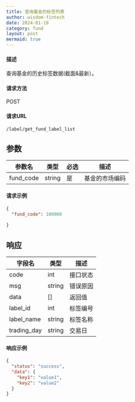 ```yaml
---
title: 查询基金的标签列表
author: wisdom-fintech
date: 2024-01-18
category: fund
layout: post
mermaid: true
---
```


#### 描述

查询基金的历史标签数据(截面&最新）。

#### 请求方法

POST

#### 请求URL

`/label/get_fund_label_list`

参数
-------------

| 参数名 | 类型 | 必选 | 描述 |
| ------ | ---- | ---- | ---- |
| fund_code | string | 是 | 基金的市场编码 |

#### 请求示例
```json
{
  "fund_code": 100000
  
}
```


响应
-------------


| 字段名 | 类型 |  描述 |
| ------ | ---- |  ---- |
|code				|int	|接口状态|
|msg				|string	|错误原因|
|data				|[]	|返回值|
|label_id|int|标签编号|
|label_name|string|标签名称|
|trading_day|string|交易日|






#### 响应示例

```json
{
  "status": "success",
  "data": {
    "key1": "value1",
    "key2": "value2"
  }
}

```

